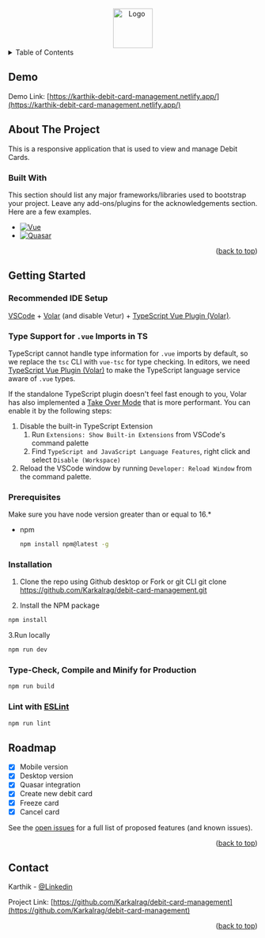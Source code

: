 <a name="readme-top"></a>

<!-- PROJECT LOGO -->
<br />
<div align="center">
  <a href="https://github.com/Karkalrag/debit-card-management">
    <img src="https://s4-recruiting.cdn.greenhouse.io/external_greenhouse_job_boards/logos/400/507/500/original/Aspire_Green_Logo.png?1630815345" alt="Logo" width="80" height="80">
  </a>
</div>

<details>
  <summary>Table of Contents</summary>
  <ol>
    <li>
      <a href="#about-the-project">About The Project</a>
      <ul>
        <li><a href="#built-with">Built With</a></li>
      </ul>
    </li>
    <li>
      <a href="#getting-started">Getting Started</a>
      <ul>
      <li><a href="#recommended-ide-setup">Recommended IDE Setup</a></li>
        <li><a href="#prerequisites">Prerequisites</a></li>
        <li><a href="#installation">Installation</a></li>
      </ul>
    </li>
    <li><a href="#roadmap">Roadmap</a></li>
    <li><a href="#contact">Contact</a></li>
  </ol>
</details>

## Demo

Demo Link: [https://karthik-debit-card-management.netlify.app/](https://karthik-debit-card-management.netlify.app/)

<!-- ABOUT THE PROJECT -->

## About The Project

This is a responsive application that is used to view and manage Debit Cards.

### Built With

This section should list any major frameworks/libraries used to bootstrap your project. Leave any add-ons/plugins for the acknowledgements section. Here are a few examples.

- [![Vue][vue.js]][vue-url]
- [![Quasar][quasar.dev]][quasar-url]

<p align="right">(<a href="#readme-top">back to top</a>)</p>

<!-- GETTING STARTED -->

## Getting Started

### Recommended IDE Setup

[VSCode](https://code.visualstudio.com/) + [Volar](https://marketplace.visualstudio.com/items?itemName=Vue.volar) (and disable Vetur) + [TypeScript Vue Plugin (Volar)](https://marketplace.visualstudio.com/items?itemName=Vue.vscode-typescript-vue-plugin).

### Type Support for `.vue` Imports in TS

TypeScript cannot handle type information for `.vue` imports by default, so we replace the `tsc` CLI with `vue-tsc` for type checking. In editors, we need [TypeScript Vue Plugin (Volar)](https://marketplace.visualstudio.com/items?itemName=Vue.vscode-typescript-vue-plugin) to make the TypeScript language service aware of `.vue` types.

If the standalone TypeScript plugin doesn't feel fast enough to you, Volar has also implemented a [Take Over Mode](https://github.com/johnsoncodehk/volar/discussions/471#discussioncomment-1361669) that is more performant. You can enable it by the following steps:

1. Disable the built-in TypeScript Extension
   1. Run `Extensions: Show Built-in Extensions` from VSCode's command palette
   2. Find `TypeScript and JavaScript Language Features`, right click and select `Disable (Workspace)`
2. Reload the VSCode window by running `Developer: Reload Window` from the command palette.

### Prerequisites

Make sure you have node version greater than or equal to 16.\*

- npm

  ```sh
  npm install npm@latest -g
  ```

### Installation

1. Clone the repo using Github desktop or Fork or git CLI
   git clone https://github.com/Karkalrag/debit-card-management.git

2. Install the NPM package

```sh
npm install
```

3.Run locally

```sh
npm run dev
```

### Type-Check, Compile and Minify for Production

```sh
npm run build
```

### Lint with [ESLint](https://eslint.org/)

```sh
npm run lint


```

<!-- ROADMAP -->

## Roadmap

- [x] Mobile version
- [x] Desktop version
- [x] Quasar integration
- [x] Create new debit card
- [x] Freeze card
- [x] Cancel card

See the [open issues](https://github.com/Karkalrag/debit-card-management/issues) for a full list of proposed features (and known issues).

<p align="right">(<a href="#readme-top">back to top</a>)</p>

<!-- CONTACT -->

## Contact

Karthik - [@Linkedin](https://www.linkedin.com/in/karthik-raghupathy-308a4376/)

Project Link: [https://github.com/Karkalrag/debit-card-management](https://github.com/Karkalrag/debit-card-management)

<p align="right">(<a href="#readme-top">back to top</a>)</p>

<!-- MARKDOWN LINKS & IMAGES -->

[vue.js]: https://img.shields.io/badge/Vue.js-35495E?style=for-the-badge&logo=vuedotjs&logoColor=4FC08D
[vue-url]: https://vuejs.org/
[quasar.dev]: https://img.shields.io/badge/-Quasar-blue?style=for-the-badge&logo=quasar
[quasar-url]: https://quasar.dev/
